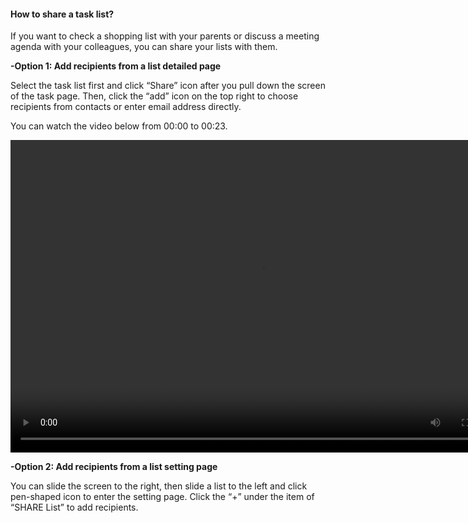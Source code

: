 #### How to share a task list?
If you want to check a shopping list with your parents or discuss a meeting agenda with your colleagues, you can share your lists with them.

**-Option 1: Add recipients from a list detailed page**

Select the task list first and click “Share” icon after you pull down the screen of the task page. Then, click the “add” icon on the top right to choose recipients from contacts or enter email address directly.

You can watch the video below from 00:00 to 00:23.

<video width="800" height="500" controls="controls">
  <source https://www.youtube.com/watch?v=CTW6geOAGtw&list=PLbWRKVi0_aTEwRLCS5T4MD0wCQU_ve8xW&index=2="movie.ogg" type="video/ogg">
  <source https://www.youtube.com/watch?v=CTW6geOAGtw&list=PLbWRKVi0_aTEwRLCS5T4MD0wCQU_ve8xW&index=2="movie.mp4" type="video/mp4">
Your browser does not support the video tag.
</video>

**-Option 2: Add recipients from a list setting page**

You can slide the screen to the right, then slide a list to the left and click pen-shaped icon to enter the setting page. Click the “+” under the item of “SHARE List” to add recipients.

